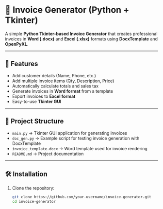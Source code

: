 # 🧾 Invoice Generator (Python + Tkinter)

A simple **Python Tkinter-based Invoice Generator** that creates professional invoices in **Word (.docx)** and **Excel (.xlsx)** formats using **DocxTemplate** and **OpenPyXL**.  

---

## 🚀 Features
- Add customer details (Name, Phone, etc.)
- Add multiple invoice items (Qty, Description, Price)
- Automatically calculate totals and sales tax
- Generate invoices in **Word format** from a template
- Export invoices to **Excel format**
- Easy-to-use **Tkinter GUI**

---

## 📂 Project Structure
- `main.py` → Tkinter GUI application for generating invoices  
- `doc_gen.py` → Example script for testing invoice generation with DocxTemplate  
- `invoice_template.docx` → Word template used for invoice rendering  
- `README.md` → Project documentation  

---

## 🛠️ Installation
1. Clone the repository:
   ```bash
   git clone https://github.com/your-username/invoice-generator.git
   cd invoice-generator
